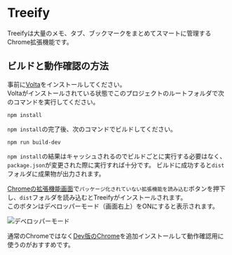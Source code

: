 # Treeify
Treeifyは大量のメモ、タブ、ブックマークをまとめてスマートに管理するChrome拡張機能です。  

## ビルドと動作確認の方法

事前に[Volta](https://volta.sh/)をインストールしてください。  
Voltaがインストールされている状態でこのプロジェクトのルートフォルダで次のコマンドを実行してください。

```shell
npm install
```

`npm install`の完了後、次のコマンドでビルドしてください。  

```shell
npm run build-dev
```

`npm install`の結果はキャッシュされるのでビルドごとに実行する必要はなく、`package.json`が変更された際に実行すれば十分です。
ビルドに成功すると`dist`フォルダに成果物が出力されます。  

[Chromeの拡張機能画面](chrome://extensions/)で`パッケージ化されていない拡張機能を読み込む`ボタンを押下し、`dist`フォルダを読み込むとTreeifyがインストールされます。  
このボタンはデベロッパーモード（画面右上）をONにすると表示されます。  

![デベロッパーモード](https://gyazo.com/f150bd8592d7fe774f8458dfb82d3afa.png)    

通常のChromeではなく[Dev版のChrome](https://www.google.co.jp/chrome/dev/)を追加インストールして動作確認用に使うのがおすすめです。  
